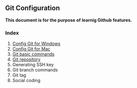 ## Git Configuration

**This document is for the purpose of learnig Github features.**


### Index
1. [Config Git for Windows](config-git-for-windows.md)
2. [Config Git for Mac](config-git-for-mac.md)
3. [Git basic commands](git-basic-commands.md)
4. [Git repository](git-repository.md)
5. Generating SSH key
6. Git branch commands
7. Git tag
8. Social coding 

